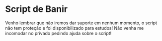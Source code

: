 # Script de Banir
Venho lembrar que não iremos dar suporte em nenhum momento, o script não tem proteção e foi disponibilizado para estudos!
Não venha me incomodar no privado pedindo ajuda sobre o script!
